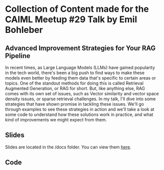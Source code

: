 # Collection of Content made for the CAIML Meetup #29 Talk by Emil Bohleber

## Advanced Improvement Strategies for Your RAG Pipeline

In recent times, as Large Language Models (LLMs) have gained popularity in the tech world, there's been a big push to find ways to make these models even better by feeding them data that's specific to certain areas or topics. One of the standout methods for doing this is called Retrieval Augmented Generation, or RAG for short. But, like anything else, RAG comes with its own set of issues, such as Vector similarity and vector space density issues, or sparse retrieval challenges. In my talk, I'll dive into some strategies that have shown promise in tackling these issues. We'll go through examples to see these strategies in action and we'll take a look at some code to understand how these solutions work in practice, and what kind of improvements we might expect from them.

## Slides

Slides are located in the /docs folder. You can view them [here](https://brickmakersgmbh.github.io/CAIML_RAG).

## Code
